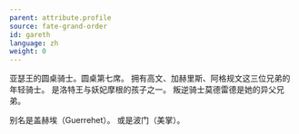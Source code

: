 ```yaml
---
parent: attribute.profile
source: fate-grand-order
id: gareth
language: zh
weight: 0
---
```


亚瑟王的圆桌骑士。圆桌第七席。
拥有高文、加赫里斯、阿格规文这三位兄弟的年轻骑士。
是洛特王与妖妃摩根的孩子之一。
叛逆骑士莫德雷德是她的异父兄弟。

别名是盖赫埃（Guerrehet）。
或是波门（美掌）。
